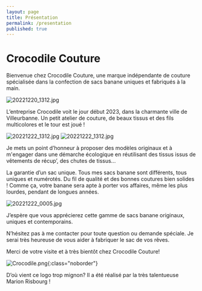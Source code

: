 ```yaml
---
layout: page
title: Présentation
permalink: /presentation
published: true
---
```


# Crocodile Couture

Bienvenue chez Crocodile Couture, une marque indépendante de couture spécialisée dans la confection de sacs banane uniques et fabriqués à la main.

![20221220_1312.jpg]({{site.baseurl}}/media/20221220_0784.jpg)

L’entreprise Crocodile voit le jour début 2023, dans la charmante ville de Villeurbanne. Un petit atelier de couture, de beaux tissus et des fils multicolores et le tour est joué !

![20221222_1312.jpg]({{site.baseurl}}/media/20221222_0003.jpg)
![20221222_1312.jpg]({{site.baseurl}}/media/20221222_0013.jpg)

Je mets un point d’honneur à proposer des modèles originaux et à m'engager dans une démarche écologique en réutilisant des tissus issus de vêtements de récup’, des chutes de tissus...

La garantie d’un sac unique.
Tous mes sacs banane sont différents, tous uniques et numérotés. 
Du fil de qualité et des bonnes coutures bien solides ! Comme ça, votre banane sera apte à  porter vos affaires, même les plus lourdes, pendant de longues années. 

![20221222_0005.jpg]({{site.baseurl}}/media/20221222_0005.jpg)

J’espère que vous apprécierez cette gamme de sacs banane originaux, uniques et contemporains.

N’hésitez pas à me contacter pour toute question ou demande spéciale. Je serai très heureuse de vous aider à fabriquer le sac de vos rêves. 

Merci de votre visite et à très bientôt chez Crocodile Couture!

![Crocodile.png]({{site.baseurl}}/media/Crocodile.png){:class="noborder"}

D’où vient ce logo trop mignon? 
Il a été réalisé par la très talentueuse Marion Risbourg !
